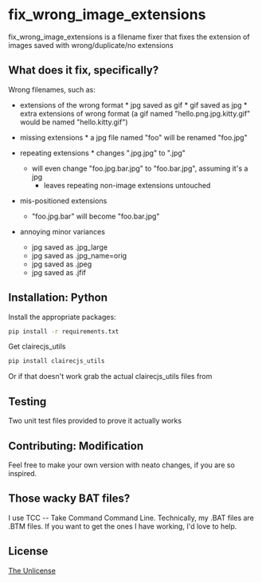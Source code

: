 # fix_wrong_image_extensions

fix_wrong_image_extensions is a filename fixer that fixes the extension of images saved with wrong/duplicate/no extensions

## What does it fix, specifically?

Wrong filenames, such as:

* extensions of the wrong format
       * jpg saved as gif
       * gif saved as jpg
       * extra extensions of wrong format (a gif named "hello.png.jpg.kitty.gif" would be named "hello.kitty.gif")

* missing extensions
        * a jpg file named "foo" will be renamed "foo.jpg"

* repeating extensions
        * changes ".jpg.jpg" to ".jpg"
	* will even change "foo.jpg.bar.jpg" to "foo.bar.jpg", assuming it's a jpg
        * leaves repeating non-image extensions untouched

* mis-positioned extensions
	* "foo.jpg.bar" will become "foo.bar.jpg"

* annoying minor variances
	* jpg saved as .jpg_large
	* jpg saved as .jpg_name=orig
	* jpg saved as .jpeg
	* jpg saved as .jfif



## Installation: Python

Install the appropriate packages:

```bash
pip install -r requirements.txt
```

Get clairecjs_utils
```bash
pip install clairecjs_utils
```

Or if that doesn't work grab the actual clairecjs_utils files from 

 ## Testing

Two unit test files provided to prove it actually works




## Contributing: Modification

Feel free to make your own version with neato changes, if you are so inspired.

## Those wacky BAT files?

I use TCC -- Take Command Command Line.
Technically, my .BAT files are .BTM files.
If you want to get the ones I have working, I'd love to help.


## License

[The Unlicense](https://choosealicense.com/licenses/unlicense/)

